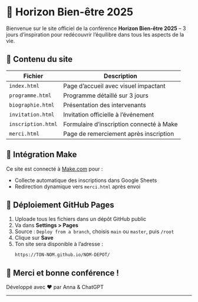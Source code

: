 # 🌿 Horizon Bien-être 2025

Bienvenue sur le site officiel de la conférence **Horizon Bien-être 2025** – 3 jours d’inspiration pour redécouvrir l’équilibre dans tous les aspects de la vie.

## 📁 Contenu du site

| Fichier | Description |
|--------|-------------|
| `index.html` | Page d’accueil avec visuel impactant |
| `programme.html` | Programme détaillé sur 3 jours |
| `biographie.html` | Présentation des intervenants |
| `invitation.html` | Invitation officielle à l’événement |
| `inscription.html` | Formulaire d’inscription connecté à Make |
| `merci.html` | Page de remerciement après inscription |

## 🔗 Intégration Make
Ce site est connecté à [Make.com](https://make.com) pour :
- Collecte automatique des inscriptions dans Google Sheets
- Redirection dynamique vers `merci.html` après envoi

## 🚀 Déploiement GitHub Pages

1. Uploade tous les fichiers dans un dépôt GitHub public
2. Va dans **Settings > Pages**
3. Source : `Deploy from a branch`, choisis `main` ou `master`, puis `/root`
4. Clique sur **Save**
5. Ton site sera disponible à l’adresse :
   ```
   https://TON-NOM.github.io/NOM-DEPOT/
   ```

## 🙏 Merci et bonne conférence !
Développé avec ❤️ par Anna & ChatGPT

---

